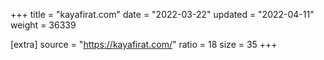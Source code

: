 +++
title = "kayafirat.com"
date = "2022-03-22"
updated = "2022-04-11"
weight = 36339

[extra]
source = "https://kayafirat.com/"
ratio = 18
size = 35
+++
